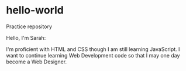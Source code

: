 # hello-world
Practice repository

Hello, I'm Sarah:

I'm proficient with HTML and CSS though I am still learning JavaScript. 
I want to continue learning Web Development code so that I may one day 
become a Web Designer. 
